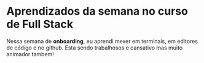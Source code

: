 # Aprendizados da semana no curso de Full Stack
Nessa semana de **onboarding**, eu aprendi mexer em terminais, em editores de código e no github. Esta sendo trabalhosos e cansativo mas muito animador tambem!